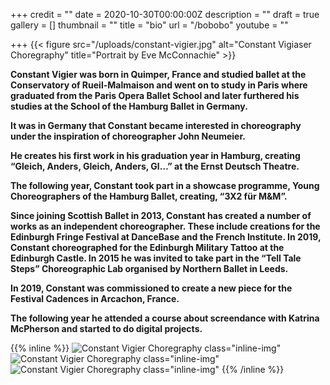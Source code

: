 +++
credit = ""
date = 2020-10-30T00:00:00Z
description = ""
draft = true
gallery = []
thumbnail = ""
title = "bio"
url = "/bobobo"
youtube = ""

+++
{{< figure src="/uploads/constant-vigier.jpg" alt="Constant Vigiaser Choregraphy" title="Portrait by Eve McConnachie" >}} <br/>

**Constant Vigier was born in Quimper, France and studied ballet at the Conservatory of Rueil-Malmaison and went on to study in Paris where graduated from the Paris Opera Ballet School and later furthered his studies at the School of the Hamburg Ballet in Germany.**

**It was in Germany that Constant became interested in choreography under the inspiration of choreographer John Neumeier.**

**He creates his first work in his graduation year in Hamburg, creating “Gleich, Anders, Gleich, Anders, Gl…” at the Ernst Deutsch Theatre.**

**The following year, Constant took part in a showcase programme, Young Choreographers of the Hamburg Ballet, creating, “3X2 für M&M”.**

**Since joining Scottish Ballet in 2013, Constant has created a number of works as an independent choreographer. These include creations for the Edinburgh Fringe Festival at DanceBase and the French Institute. In 2019, Constant choreographed for the Edinburgh Military Tattoo at the Edinburgh Castle. In 2015 he was invited to take part in the “Tell Tale Steps” Choreographic Lab organised by Northern Ballet in Leeds.**

**In 2019, Constant was commissioned to create a new piece for the Festival Cadences in Arcachon, France.**

**The following year he attended a course about screendance with Katrina McPherson and started to do digital projects.**

{{% inline %}} ![Constant Vigier Choregraphy class="inline-img"](/uploads/constant-vigier-1.jpg "Constant Vigier Choregraphy") ![Constant Vigier Choregraphy class="inline-img"](/uploads/constant-vigier-2.jpg "Constant Vigier Choregraphy") ![Constant Vigier Choregraphy class="inline-img"](/uploads/constant-vigier-3.jpg "Constant Vigier Choregraphy") {{% /inline %}}